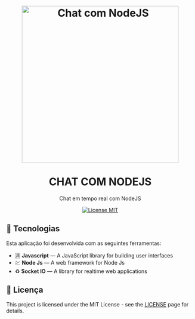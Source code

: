 
<h1 align="center">
<br>
  <img src="https://www.riosoft.com.br/wp-content/uploads/2019/04/post_chat.png" alt="Chat com NodeJS" width="420">
<br>
<br>
CHAT COM NODEJS
</h1>

<p align="center">Chat em tempo real com NodeJS</p>

<p align="center">
  <a href="https://opensource.org/licenses/MIT">
    <img src="https://img.shields.io/badge/License-MIT-blue.svg" alt="License MIT">
  </a>
</p>

##  :floppy_disk: Tecnologias
[//]: # (Add the features of your project here:)
Esta aplicação foi desenvolvida com as seguintes ferramentas:

- :u6708: **Javascript** — A JavaScript library for building user interfaces
- 💹 **Node Js** — A web framework for Node Js
- ♻️ **Socket IO** — A library for realtime web applications 


## :page_with_curl: Licença

This project is licensed under the MIT License - see the [LICENSE](https://opensource.org/licenses/MIT) page for details.
